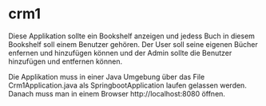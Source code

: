 # crm1

Diese Applikation sollte ein Bookshelf anzeigen und jedess Buch in diesem Bookshelf soll einem Benutzer gehören.
Der User soll seine eigenen Bücher enfernen und hinzufügen können und der Admin sollte die Benutzer hinzufügen und entfernen können.

Die Applikation muss in einer Java Umgebung über das File Crm1Application.java als SpringbootApplication laufen gelassen werden.
Danach muss man in einem Browser http://localhost:8080 öffnen.
